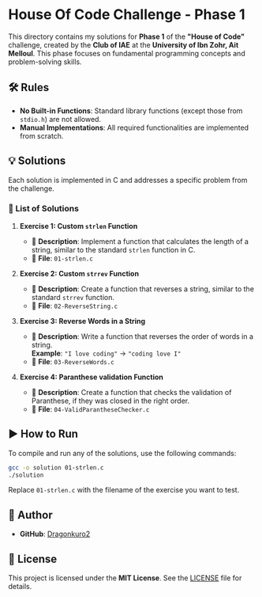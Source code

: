 # House Of Code Challenge - Phase 1

This directory contains my solutions for **Phase 1** of the **"House of Code"** challenge, created by the **Club of IAE** at the **University of Ibn Zohr, Ait Melloul**. This phase focuses on fundamental programming concepts and problem-solving skills.

## 🛠 Rules

- **No Built-in Functions**: Standard library functions (except those from `stdio.h`) are not allowed.
- **Manual Implementations**: All required functionalities are implemented from scratch.

## 💡 Solutions

Each solution is implemented in C and addresses a specific problem from the challenge.

### 📌 List of Solutions

1. **Exercise 1: Custom `strlen` Function**
   - 📜 **Description**: Implement a function that calculates the length of a string, similar to the standard `strlen` function in C.
   - 📂 **File**: `01-strlen.c`

2. **Exercise 2: Custom `strrev` Function**
   - 📜 **Description**: Create a function that reverses a string, similar to the standard `strrev` function.
   - 📂 **File**: `02-ReverseString.c`

3. **Exercise 3: Reverse Words in a String**
   - 📜 **Description**: Write a function that reverses the order of words in a string.  
     **Example**: `"I love coding"` → `"coding love I"`
   - 📂 **File**: `03-ReverseWords.c`

2. **Exercise 4: Paranthese validation Function**
   - 📜 **Description**: Create a function that checks the validation of Paranthese, if they was closed in the right order.
   - 📂 **File**: `04-ValidParantheseChecker.c`

## ▶️ How to Run

To compile and run any of the solutions, use the following commands:

```sh
gcc -o solution 01-strlen.c
./solution
```
Replace `01-strlen.c` with the filename of the exercise you want to test.

## 👤 Author

- **GitHub**: [Dragonkuro2](https://github.com/Dragonkuro2)

## 📜 License

This project is licensed under the **MIT License**. See the [LICENSE](https://github.com/Dragonkuro2/House_Of_Code_Challenge/blob/main/LICENSE) file for details.